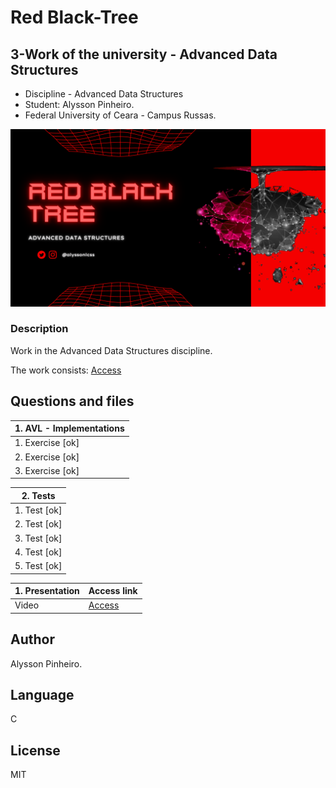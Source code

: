# Red Black-Tree
## 3-Work of the university - Advanced Data Structures
- Discipline - Advanced Data Structures
- Student: Alysson Pinheiro.
- Federal University of Ceara - Campus Russas.

![Screenshot](cover.png)

### Description
Work in the Advanced Data Structures discipline.

The work consists:
[Access](https://github.com/alyssonlcss/EDA-Trabalho3.pdf)


## Questions and files

| 1. AVL - Implementations  | 
| -------------------       | 
|    1. Exercise [ok]       |  
|    2. Exercise [ok]       |  
|    3. Exercise [ok]       |  

| 2. Tests            | 
| ------------------- | 
|    1. Test [ok]     |  
|    2. Test [ok]     |  
|    3. Test [ok]     |  
|    4. Test [ok]     |  
|    5. Test [ok]     |  

| 1. Presentation       | Access link     |
| -------------------   | ------------------- |
|    Video   | [Access](https://youtu.be/pvBw1uotJHk) |  

## Author
Alysson Pinheiro.

## Language

C

## License

MIT